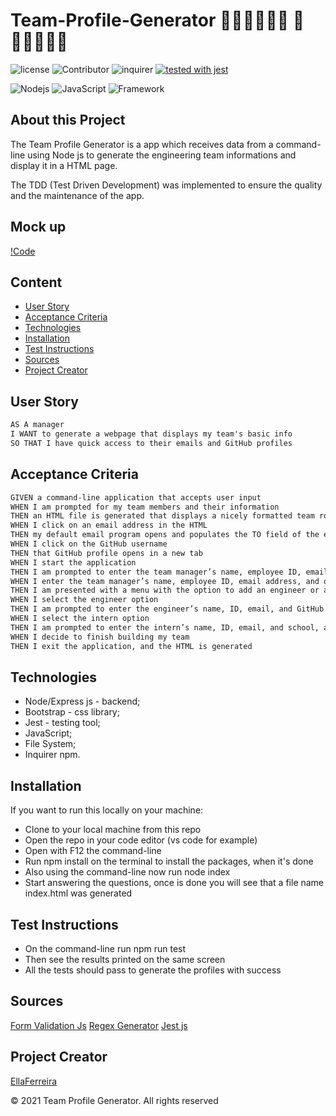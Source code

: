 # Team-Profile-Generator 👷🏻‍♂️👷🏿‍♀️ 🔴 👷🏽👷🏿‍♂️

![license](https://img.shields.io/github/license/EllaFerreira/Team-Profile-Generator)
![Contributor](https://img.shields.io/badge/Contributors-1-red.svg)
![inquirer](https://img.shields.io/badge/npm-inquirer-red.svg)
[![tested with jest](https://img.shields.io/badge/tested_with-jest-99424f.svg)](https://github.com/facebook/jest)

![Nodejs](https://img.shields.io/badge/AppWith-NodeJS-green.svg)
![JavaScript](https://img.shields.io/badge/AppWith-ExpressJS-green.svg)
![Framework](https://img.shields.io/badge/Framework-Bootstrap-yellow.svg)

## About this Project

The Team Profile Generator is a app which receives data from a command-line using Node js to generate the engineering team informations and display it in a HTML page.

The TDD (Test Driven Development) was implemented to ensure the quality and the maintenance of the app.

## Mock up

[!Code](./assets/img/video.gif)

## Content

- [User Story](#user-story)
- [Acceptance Criteria](#acceptance-criteria)
- [Technologies](#technologies)
- [Installation](#installation)
- [Test Instructions](#test-instructions)
- [Sources](#sources)
- [Project Creator](#project-creator)

## User Story

```md
AS A manager
I WANT to generate a webpage that displays my team's basic info
SO THAT I have quick access to their emails and GitHub profiles
```

## Acceptance Criteria

```md
GIVEN a command-line application that accepts user input
WHEN I am prompted for my team members and their information
THEN an HTML file is generated that displays a nicely formatted team roster based on user input
WHEN I click on an email address in the HTML
THEN my default email program opens and populates the TO field of the email with the address
WHEN I click on the GitHub username
THEN that GitHub profile opens in a new tab
WHEN I start the application
THEN I am prompted to enter the team manager’s name, employee ID, email address, and office number
WHEN I enter the team manager’s name, employee ID, email address, and office number
THEN I am presented with a menu with the option to add an engineer or an intern or to finish building my team
WHEN I select the engineer option
THEN I am prompted to enter the engineer’s name, ID, email, and GitHub username, and I am taken back to the menu
WHEN I select the intern option
THEN I am prompted to enter the intern’s name, ID, email, and school, and I am taken back to the menu
WHEN I decide to finish building my team
THEN I exit the application, and the HTML is generated
```

## Technologies

- Node/Express js - backend;
- Bootstrap - css library;
- Jest - testing tool;
- JavaScript;
- File System;
- Inquirer npm.

## Installation

If you want to run this locally on your machine:

- Clone to your local machine from this repo
- Open the repo in your code editor (vs code for example)
- Open with F12 the command-line
- Run npm install on the terminal to install the packages, when it's done
- Also using the command-line now run node index
- Start answering the questions, once is done you will see that a file name index.html was generated

## Test Instructions

- On the command-line run npm run test
- Then see the results printed on the same screen
- All the tests should pass to generate the profiles with success

## Sources

[Form Validation Js](https://www.w3resource.com/javascript/form/email-validation.php)
[Regex Generator](https://regex-generator.olafneumann.org/?sampleText=this.id%20&flags=i&onlyPatterns=false&matchWholeLine=false&selection=)
[Jest js](https://jestjs.io/docs/getting-started)

## Project Creator

[EllaFerreira](https://github.com/EllaFerreira)

© 2021 Team Profile Generator. All rights reserved
